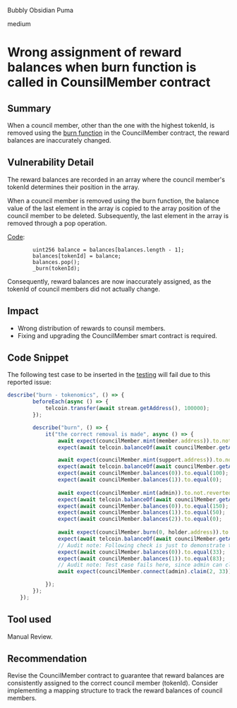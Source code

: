 Bubbly Obsidian Puma

medium

# Wrong assignment of reward balances when burn function is called in CounsilMember contract

## Summary
When a council member, other than the one with the highest tokenId, is removed using the [burn function](https://github.com/sherlock-audit/2024-01-telcoin/blob/main/telcoin-audit/contracts/sablier/core/CouncilMember.sol#L210) in the CouncilMember contract, the reward balances are inaccurately changed.

## Vulnerability Detail
The reward balances are recorded in an array where the council member's tokenId determines their position in the array.

When a council member is removed using the burn function, the balance value of the last element in the array is copied to the array position of the council member to be deleted. Subsequently, the last element in the array is removed through a pop operation.

[Code](https://github.com/sherlock-audit/2024-01-telcoin/blob/main/telcoin-audit/contracts/sablier/core/CouncilMember.sol#L218-L221):
```solidity
        uint256 balance = balances[balances.length - 1];
        balances[tokenId] = balance;
        balances.pop();
        _burn(tokenId);
```

Consequently, reward balances are now inaccurately assigned, as the tokenId of council members did not actually change.

## Impact
- Wrong distribution of rewards to counsil members.
- Fixing and upgrading the CouncilMember smart contract is required.

## Code Snippet
The following test case to be inserted in the [testing](https://github.com/sherlock-audit/2024-01-telcoin/blob/main/telcoin-audit/test/sablier/CouncilMember.test.ts) will fail due to this reported issue:
```typescript
describe("burn - tokenomics", () => {
        beforeEach(async () => {
            telcoin.transfer(await stream.getAddress(), 100000);
        });

        describe("burn", () => {
            it("the correct removal is made", async () => {
                await expect(councilMember.mint(member.address)).to.not.reverted;
                expect(await telcoin.balanceOf(await councilMember.getAddress())).to.equal(0);

                await expect(councilMember.mint(support.address)).to.not.reverted;
                expect(await telcoin.balanceOf(await councilMember.getAddress())).to.equal(100);
                expect(await councilMember.balances(0)).to.equal(100);
                expect(await councilMember.balances(1)).to.equal(0);
                
                await expect(councilMember.mint(admin)).to.not.reverted;
                expect(await telcoin.balanceOf(await councilMember.getAddress())).to.equal(200);
                expect(await councilMember.balances(0)).to.equal(150);
                expect(await councilMember.balances(1)).to.equal(50);
                expect(await councilMember.balances(2)).to.equal(0);
 
                await expect(councilMember.burn(0, holder.address)).to.not.reverted;
                expect(await telcoin.balanceOf(await councilMember.getAddress())).to.equal(117);
                // Audit note: Following check is just to demonstrate the issue and should actaully already fail, since balances(0) should be zero:
                expect(await councilMember.balances(0)).to.equal(33);
                expect(await councilMember.balances(1)).to.equal(83);
                // Audit note: Test case fails here, since admin can claim due to an "Array out of bands" error:          
                await expect(councilMember.connect(admin).claim(2, 33)).to.not.reverted;

            });
        });
    });

```

## Tool used
Manual Review.

## Recommendation
Revise the CouncilMember contract to guarantee that reward balances are consistently assigned to the correct council member (tokenId). Consider implementing a mapping structure to track the reward balances of council members.